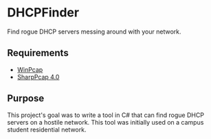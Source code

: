 DHCPFinder
==========

Find rogue DHCP servers messing around with your network.

## Requirements ##

* [WinPcap](http://www.winpcap.org/)
* [SharpPcap 4.0](http://sourceforge.net/projects/sharppcap/)
 
## Purpose ##

This project's goal was to write a tool in C# that can find rogue DHCP servers on a hostile network. This tool was initially used on a campus student residential network.
